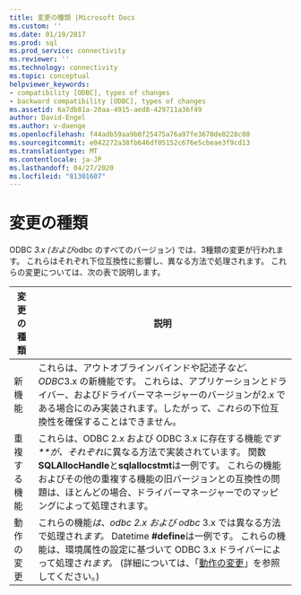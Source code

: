 ```yaml
---
title: 変更の種類 |Microsoft Docs
ms.custom: ''
ms.date: 01/19/2017
ms.prod: sql
ms.prod_service: connectivity
ms.reviewer: ''
ms.technology: connectivity
ms.topic: conceptual
helpviewer_keywords:
- compatibility [ODBC], types of changes
- backward compatibility [ODBC], types of changes
ms.assetid: 6a7db81a-20aa-4915-aed8-429711a36f49
author: David-Engel
ms.author: v-daenge
ms.openlocfilehash: f44adb59aa9b0f25475a76a97fe3670de0228c08
ms.sourcegitcommit: e042272a38fb646df05152c676e5cbeae3f9cd13
ms.translationtype: MT
ms.contentlocale: ja-JP
ms.lasthandoff: 04/27/2020
ms.locfileid: "81301607"
---
```

# <a name="types-of-changes"></a>変更の種類
ODBC *3.x (および*odbc のすべてのバージョン) では、3種類の変更が行われます。 これらはそれぞれ下位互換性に影響し、異なる方法で処理されます。 これらの変更については、次の表で説明します。  
  
|変更の種類|説明|  
|--------------------|-----------------|  
|新機能|これらは、アウトオブラインバインドや記述子*など、ODBC*3.x の新機能です。 これらは、アプリケーションとドライバー、およびドライバーマネージャーのバージョンが2.x である場合にのみ実装されます。したがっ*て、これら*の下位互換性を確保することはできません。|  
|重複する機能|これらは、ODBC 2.x および ODBC 3.x に存在する機能*です**が、それぞれ*に異なる方法で実装されています。 関数**SQLAllocHandle**と**sqlallocstmt**は一例です。 これらの機能およびその他の重複する機能の旧バージョンとの互換性の問題は、ほとんどの場合、ドライバーマネージャーでのマッピングによって処理されます。|  
|動作の変更|これらの機能*は、odbc 2.x および odbc* 3.x では異なる方法で処理され*ます。* Datetime **#define**は一例です。 これらの機能は、環境属性の設定に基づいて ODBC 3.x ドライバーによって処理さ*れます。* (詳細については、「[動作の変更](../../../odbc/reference/develop-app/behavioral-changes.md)」を参照してください。)|
